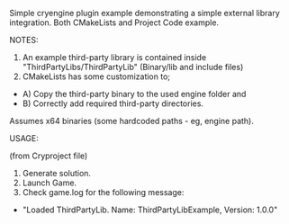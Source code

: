 Simple cryengine plugin example demonstrating a simple external library integration.
Both CMakeLists and Project Code example.

NOTES:
1. An example third-party library is contained inside "ThirdPartyLibs/ThirdPartyLib" (Binary/lib and include files)
2. CMakeLists has some customization to;
- A) Copy the third-party binary to the used engine folder and 
- B) Correctly add required third-party directories.

Assumes x64 binaries (some hardcoded paths - eg, engine path).

USAGE:

(from Cryproject file)
1. Generate solution.
2. Launch Game.
3. Check game.log for the following message:
- "Loaded ThirdPartyLib. Name: ThirdPartyLibExample, Version: 1.0.0"
